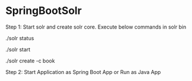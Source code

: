 # SpringBootSolr


Step 1:
Start solr and create solr core. Execute below commands in solr bin


  ./solr status
  
  ./solr start
  
  ./solr create -c book
  
Step 2:
Start Application as Spring Boot App or Run as Java App
